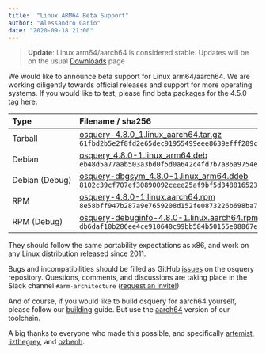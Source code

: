 ```yaml
---
title:  "Linux ARM64 Beta Support"
author: "Alessandro Gario"
date: "2020-09-18 21:00"
---
```


> **Update**: Linux arm64/aarch64 is considered stable. Updates will be on the usual [Downloads](/downloads) page


We would like to announce beta support for Linux arm64/aarch64. We are working diligently towards official releases and support for more operating systems. If you would like to test, please find beta packages for the 4.5.0 tag here:


| Type    |    Filename / sha256  |
|:------|:-------|
| Tarball        | [osquery-4.8.0\_1.linux\_aarch64.tar.gz](https://pkg.osquery.io/linux/osquery-4.8.0_1.linux_aarch64.tar.gz) `61fbd2b5e2f8fd2e65dec91955499eee8639efff289c3279b5ffa2786741a8c4` |
| Debian         | [osquery\_4.8.0-1.linux\_arm64.deb](https://pkg.osquery.io/deb/osquery_4.8.0-1.linux_arm64.deb) `eb48d5a77aab503a3bd0f5d0a642c4fd7b7a86a9754e33bbe49fa68ae855372c` |
| Debian&nbsp;(Debug) | [osquery-dbgsym\_4.8.0-1.linux\_arm64.ddeb](https://pkg.osquery.io/deb/osquery-dbgsym_4.8.0-1.linux_arm64.ddeb) `8102c39cf707ef30890092ceee25af9bf5d348816523aa4f43959bacd5eea66c` |
| RPM            | [osquery-4.8.0-1.linux.aarch64.rpm](https://pkg.osquery.io/rpm/osquery-4.8.0-1.linux.aarch64.rpm) `8e58bff947b287a9e7659208d152fe0873226b698ba7a229a3439ff1c667a4b1` |
| RPM&nbsp;(Debug)    | [osquery-debuginfo-4.8.0-1.linux.aarch64.rpm](https://pkg.osquery.io/rpm/osquery-debuginfo-4.8.0-1.linux.aarch64.rpm) `db6daf10b286ee4ce910640c99bb584b50155e08867ea36cde1e324ba9744be1` |



They should follow the same portability expectations as x86, and work on any Linux distribution released since 2011.

Bugs and incompatibilities should be filled as GitHub [issues](https://github.com/osquery/osquery/issues) on the osquery repository. Questions, comments, and discussions are taking place in the Slack channel `#arm-architecture` ([request an invite!](https://join.slack.com/t/osquery/shared_invite/zt-1wipcuc04-DBXmo51zYJKBu3_EP3xZPA))

And of course, if you would like to build osquery for aarch64 yourself, please follow our [building](https://osquery.readthedocs.io/en/latest/development/building/) guide. But use the [aarch64](https://github.com/osquery/osquery-toolchain/releases/download/1.1.0/osquery-toolchain-1.1.0-aarch64.tar.xz) version of our toolchain.

A big thanks to everyone who made this possible, and specifically [artemist](https://github.com/artemist), [lizthegrey](https://github.com/lizthegrey), and [ozbenh](https://github.com/ozbenh).
